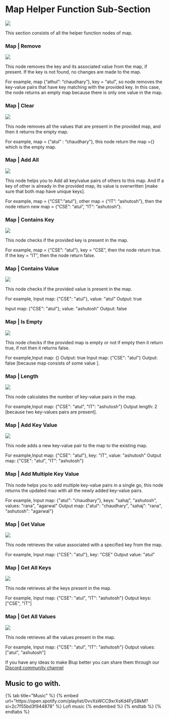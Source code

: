 # Map Helper Function Sub-Section

![](../../../.gitbook/assets/helper-map.gif)

This section consists of all the helper function nodes of map.

### Map | Remove

![](<../../../.gitbook/assets/map-remove.png>)

This node removes the key and its associated value from the map, if present. If the key is not found, no changes are made to the map.

For example, map {“athul”: “chaudhary”}, key = “atul”, so node removes the key-value pairs that have key matching with the provided key. In this case, the node returns an empty map because there is only one value in the map.

### Map | Clear

![](<../../../.gitbook/assets/map-clear.png>)

This node removes all the values that are present in the provided map, and then it returns the empty map.

For example, map = {“atul” : “chaudhary”}, this node return the map ={} which is the empty map.

### Map | Add All

![](../../../.gitbook/assets/map-andall.png)

This node helps you to Add all key/value pairs of others to this map. And If a key of other is already in the provided map, its value is overwritten \[make sure that both map have unique keys].

For example, map = {“CSE”:”atul”}, other map = {“IT”: “ashutosh”}, then the node return new map = {“CSE”: “atul”, “IT”: “ashutosh”}.

### Map | Contains Key

![](<../../../.gitbook/assets/map-containskey.png>)

This node checks if the provided key is present in the map.

For example, map = {“CSE”: “atul”}, key = “CSE”, then the node return true. If the key = “IT”, then the node return false.

### Map | Contains Value

![](../../../.gitbook/assets/map-containsvalue.png)

This node checks if the provided value is present in the map.

For example,
Input map: {"CSE": "atul"}, value: "atul"
Output: true

Input map: {"CSE": "atul"}, value: "ashutosh"
Output: false

### Map | Is Empty

![](../../../.gitbook/assets/map-isempty.png)

This node checks if the provided map is empty or not if empty then it return true, if not then it returns false.

For example,Input map: {}
Output: true
Input map: {"CSE": "atul"}
Output: false \[because map consists of some value ].

### Map | Length

![](../../../.gitbook/assets/map-length.png)

This node calculates the number of key-value pairs in the map.

For example,Input map: {"CSE": "atul", "IT": "ashutosh"}
Output length: 2 \[because two key-values pairs are present].

### Map | Add Key Value

![](../../../.gitbook/assets/map-addkeyvalu.png)

This node adds a new key-value pair to the map to the existing map.

For example,Input map: {"CSE": "atul"}, key: "IT", value: "ashutosh"
Output map: {"CSE": "atul", "IT": "ashutosh"}

### Map | Add Multiple Key Value

This node helps you to add multiple key-value pairs in a single go, this node returns the updated mao with all the newly added key-value pairs.

For example, Input map: {"atul": "chaudhary"}, keys: "sahaj", "ashutosh", values: "rana", "agarwal"
Output map: {"atul": "chaudhary", "sahaj": "rana", "ashutosh": "agarwal"}

### Map | Get Value

![](../../../.gitbook/assets/map-getvalue.png)

This node retrieves the value associated with a specified key from the map.

For example, Input map: {"CSE": "atul"}, key: "CSE"
Output value: "atul"

### Map | Get All Keys

![](../../../.gitbook/assets/map-getallkey.png)

This node retrieves all the keys present in the map.

For example, Input map: {"CSE": "atul", "IT": "ashutosh"}
Output keys: ["CSE", "IT"]

### Map | Get All Values

![](../../../.gitbook/assets/map-getallvalue.png)

This node retrieves all the values present in the map.

For example, Input map: {"CSE": "atul", "IT": "ashutosh"}
Output values: ["atul", "ashutosh"]

If you have any ideas to make Blup better you can share them through our [Discord community channel ](https://discord.com/channels/940632966093234176/965313562425823303)

## Music to go with.
 
<div class="container">
  {% tab title="Music" %}
  {% embed url="https://open.spotify.com/playlist/0vvXsWCC9xrXsKd4FyS8kM?si=2c7f55bd3f944878" %}
  Lofi music
  {% endembed %}
  {% endtab %}
  {% endtabs %}
</div>